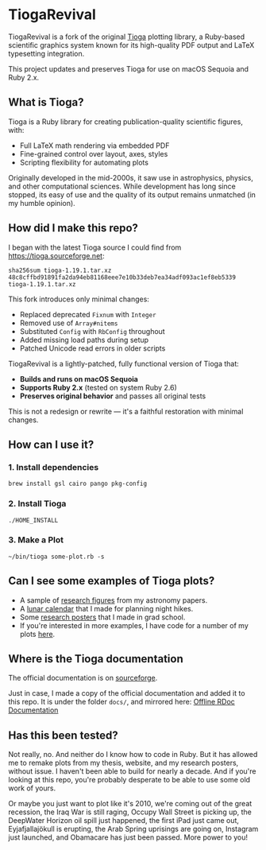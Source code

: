 # TiogaRevival

TiogaRevival is a fork of the original [Tioga](https://tioga.sourceforge.net) plotting library, a Ruby-based scientific graphics system known for its high-quality PDF output and LaTeX typesetting integration.

This project updates and preserves Tioga for use on macOS Sequoia and Ruby 2.x.


## What is Tioga?

Tioga is a Ruby library for creating publication-quality scientific figures, with:
* Full LaTeX math rendering via embedded PDF
* Fine-grained control over layout, axes, styles
* Scripting flexibility for automating plots

Originally developed in the mid-2000s, it saw use in astrophysics, physics, and other computational sciences.
While development has long since stopped, its easy of use and the quality of its output remains unmatched (in my humble opinion).


## How did I make this repo?

I began with the latest Tioga source I could find from https://tioga.sourceforge.net:

```
sha256sum tioga-1.19.1.tar.xz
48c8cffbd91891fa2da94eb81168eee7e10b33deb7ea34adf093ac1ef8eb5339  tioga-1.19.1.tar.xz
```

This fork introduces only minimal changes:
* Replaced deprecated `Fixnum` with `Integer`
* Removed use of `Array#nitems`
* Substituted `Config` with `RbConfig` throughout
* Added missing load paths during setup
* Patched Unicode read errors in older scripts


TiogaRevival is a lightly-patched, fully functional version of Tioga that:
* **Builds and runs on macOS Sequoia**
* **Supports Ruby 2.x** (tested on system Ruby 2.6)
* **Preserves original behavior** and passes all original tests

This is not a redesign or rewrite — it's a faithful restoration with minimal changes.


## How can I use it?
### 1. Install dependencies
```
brew install gsl cairo pango pkg-config
```

### 2. Install Tioga
```
./HOME_INSTALL
```

### 3. Make a Plot
```
~/bin/tioga some-plot.rb -s
```


## Can I see some examples of Tioga plots?

* A sample of [research figures](https://mikemccourt.com/figure-gallery/) from my astronomy papers.
* A [lunar calendar](https://github.com/mkmcc/moon-poster) that I made for planning night hikes.
* Some [research posters](https://github.com/mkmcc/Posters) that I made in grad school.
* If you're interested in more examples, I have code for a number of my plots [here](https://github.com/mkmcc/TiogaPlots).


## Where is the Tioga documentation

The official documentation is on [sourceforge](https://tioga.sourceforge.net/doc/).

Just in case, I made a copy of the official documentation and added it to this repo.
It is under the folder `docs/`, and mirrored here: [Offline RDoc Documentation](https://mikemccourt.com/TiogaRevival/)


## Has this been tested?

Not really, no.  And neither do I know how to code in Ruby.
But it has allowed me to remake plots from my thesis, website, and my research posters, without issue.
I haven't been able to build for nearly a decade.
And if you're looking at this repo, you're probably desperate to be able to use some old work of yours.

Or maybe you just want to plot like it's 2010, we're coming out of the great recession, the Iraq War is still raging, Occupy Wall Street is picking up, the DeepWater Horizon oil spill just happened, the first iPad just came out, Eyjafjallajökull is erupting, the Arab Spring uprisings are going on, Instagram just launched, and Obamacare has just been passed.
More power to you!
